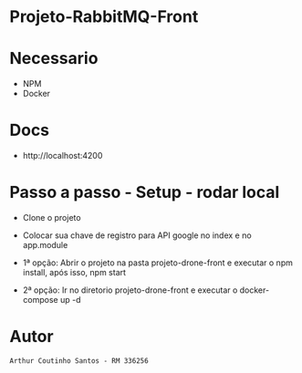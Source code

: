 # Projeto-RabbitMQ-Front


# Necessario

- NPM
- Docker

# Docs

- http://localhost:4200

# Passo a passo - Setup - rodar local

- Clone o projeto

- Colocar sua chave de registro para API google no index e no app.module

- 1ª opção:  Abrir o projeto na pasta projeto-drone-front e executar o npm install, após isso, npm start
- 2ª opção:  Ir no diretorio projeto-drone-front e executar o docker-compose up -d



# Autor

```
Arthur Coutinho Santos - RM 336256
```
